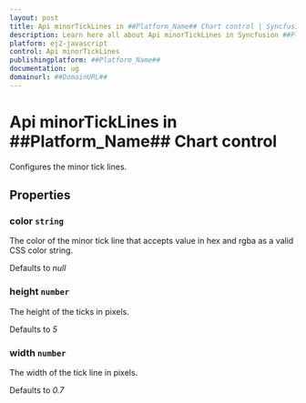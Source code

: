 ```yaml
---
layout: post
title: Api minorTickLines in ##Platform_Name## Chart control | Syncfusion
description: Learn here all about Api minorTickLines in Syncfusion ##Platform_Name## Chart control of Syncfusion Essential JS 2 and more.
platform: ej2-javascript
control: Api minorTickLines 
publishingplatform: ##Platform_Name##
documentation: ug
domainurl: ##DomainURL##
---
```


# Api minorTickLines in ##Platform_Name## Chart control

Configures the minor tick lines.

## Properties

### color `string`

The color of the minor tick line that accepts value in hex and rgba as a valid CSS color string.

Defaults to *null*

### height `number`

The height of the ticks in pixels.

Defaults to *5*

### width `number`

The width of the tick line in pixels.

Defaults to *0.7*
